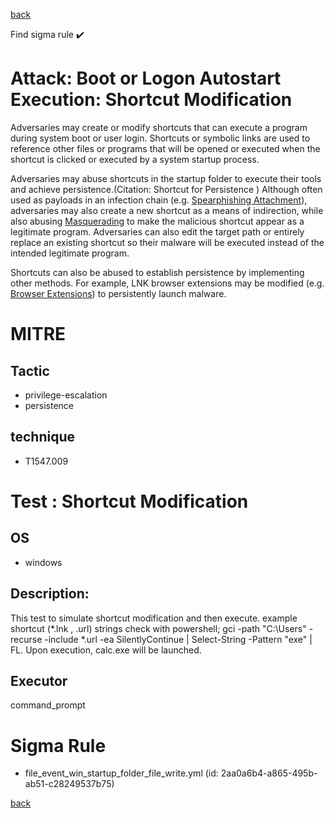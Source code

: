 
[back](../index.md)

Find sigma rule :heavy_check_mark: 

# Attack: Boot or Logon Autostart Execution: Shortcut Modification 

Adversaries may create or modify shortcuts that can execute a program during system boot or user login. Shortcuts or symbolic links are used to reference other files or programs that will be opened or executed when the shortcut is clicked or executed by a system startup process.

Adversaries may abuse shortcuts in the startup folder to execute their tools and achieve persistence.(Citation: Shortcut for Persistence ) Although often used as payloads in an infection chain (e.g. [Spearphishing Attachment](https://attack.mitre.org/techniques/T1566/001)), adversaries may also create a new shortcut as a means of indirection, while also abusing [Masquerading](https://attack.mitre.org/techniques/T1036) to make the malicious shortcut appear as a legitimate program. Adversaries can also edit the target path or entirely replace an existing shortcut so their malware will be executed instead of the intended legitimate program.

Shortcuts can also be abused to establish persistence by implementing other methods. For example, LNK browser extensions may be modified (e.g. [Browser Extensions](https://attack.mitre.org/techniques/T1176)) to persistently launch malware.

# MITRE
## Tactic
  - privilege-escalation
  - persistence


## technique
  - T1547.009


# Test : Shortcut Modification
## OS
  - windows


## Description:
This test to simulate shortcut modification and then execute. example shortcut (*.lnk , .url) strings check with powershell;
gci -path "C:\Users" -recurse -include *.url -ea SilentlyContinue | Select-String -Pattern "exe" | FL.
Upon execution, calc.exe will be launched.


## Executor
command_prompt

# Sigma Rule
 - file_event_win_startup_folder_file_write.yml (id: 2aa0a6b4-a865-495b-ab51-c28249537b75)



[back](../index.md)
